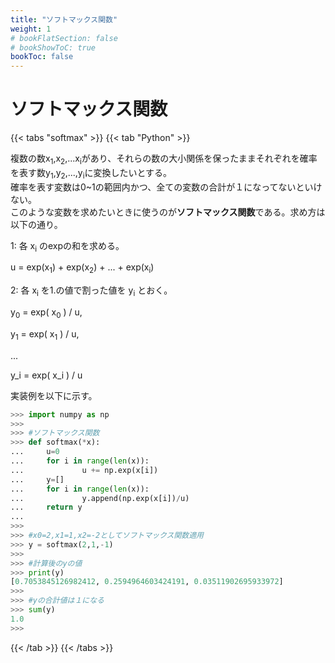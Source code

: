 ```yaml
---
title: "ソフトマックス関数"
weight: 1
# bookFlatSection: false
# bookShowToC: true
bookToc: false
---
```


# ソフトマックス関数


{{< tabs "softmax" >}}
{{< tab "Python" >}}

複数の数x<sub>1</sub>,x<sub>2</sub>,...x<sub>i</sub>があり、それらの数の大小関係を保ったままそれぞれを確率を表す数y<sub>1</sub>,y<sub>2</sub>,...,y<sub>i</sub>に変換したいとする。  
確率を表す変数は0~1の範囲内かつ、全ての変数の合計が１になってないといけない。  
このような変数を求めたいときに使うのが**ソフトマックス関数**である。求め方は以下の通り。

1: 各 x<sub>i</sub> のexpの和を求める。  

 u = exp(x<sub>1</sub>) + exp(x<sub>2</sub>) + ... + exp(x<sub>i</sub>)

2: 各 x<sub>i</sub> を1.の値で割った値を y<sub>i</sub> とおく。

 y<sub>0</sub> = exp( x<sub>0</sub> ) / u,  
  
 y<sub>1</sub> = exp( x<sub>1</sub> ) / u,  

 ...  
  
 y_i = exp( x_i ) / u

実装例を以下に示す。

```python
>>> import numpy as np
>>> 
>>> #ソフトマックス関数
>>> def softmax(*x):
...     u=0
...     for i in range(len(x)):
...             u += np.exp(x[i])
...     y=[]
...     for i in range(len(x)):
...             y.append(np.exp(x[i])/u)
...     return y
... 
>>> 
>>> #x0=2,x1=1,x2=-2としてソフトマックス関数適用
>>> y = softmax(2,1,-1)
>>> 
>>> #計算後のyの値
>>> print(y)
[0.7053845126982412, 0.2594964603424191, 0.03511902695933972]
>>> 
>>> #yの合計値は１になる
>>> sum(y)
1.0
>>> 
```

{{< /tab >}}
{{< /tabs >}}




